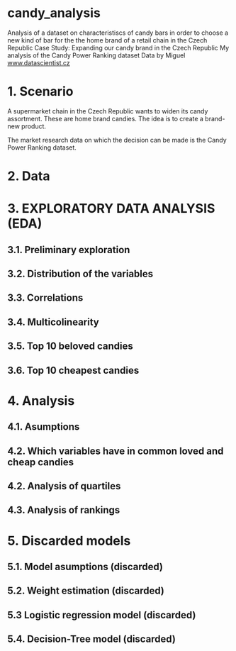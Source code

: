 # candy_analysis
Analysis of a dataset on characteristiscs of candy bars in order to choose a new kind of bar for the the home brand of a retail chain in the Czech Republic
Case Study: Expanding our candy brand in the Czech Republic
My analysis of the Candy Power Ranking dataset
Data by Miguel www.datascientist.cz
# 1. Scenario
A supermarket chain in the Czech Republic wants to widen its candy assortment. These are home brand candies. The idea is to create a brand-new product.

The market research data on which the decision can be made is the Candy Power Ranking dataset.

# 2. Data

# 3. EXPLORATORY DATA ANALYSIS (EDA)
## 3.1. Preliminary exploration
## 3.2. Distribution of the variables
## 3.3. Correlations
## 3.4. Multicolinearity
## 3.5. Top 10 beloved candies
## 3.6. Top 10 cheapest candies

# 4. Analysis
## 4.1. Asumptions
## 4.2. Which variables have in common loved and cheap candies
## 4.2. Analysis of quartiles
## 4.3. Analysis of rankings

# 5. Discarded models
## 5.1. Model asumptions (discarded)
## 5.2. Weight estimation (discarded)
## 5.3 Logistic regression model (discarded)
## 5.4. Decision-Tree model (discarded)
